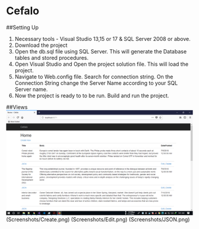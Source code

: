 # Cefalo

##Setting Up
1. Necessary tools - Visual Studio 13,15 or 17 & SQL Server 2008 or above.
2. Download the project
3. Open the db.sql file using SQL Server. This will generate the Database tables and stored procedures.
4. Open Visual Studio and Open the project solution file. This will load the project.
5. Navigate to Web.config file. Search for connection string. On the Connection String change the Server Name according to your SQL Server name.
5. Now the project is ready to to be run. Build and run the project.

##Views
![Cefalo](Screenshots/Home.PNG)
(Screenshots/Create.png)
(Screenshots/Edit.png)
(Screenshots/JSON.png)